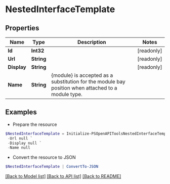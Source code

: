 # NestedInterfaceTemplate
## Properties

Name | Type | Description | Notes
------------ | ------------- | ------------- | -------------
**Id** | **Int32** |  | [readonly] 
**Url** | **String** |  | [readonly] 
**Display** | **String** |  | [readonly] 
**Name** | **String** | {module} is accepted as a substitution for the module bay position when attached to a module type. | 

## Examples

- Prepare the resource
```powershell
$NestedInterfaceTemplate = Initialize-PSOpenAPIToolsNestedInterfaceTemplate  -Id null `
 -Url null `
 -Display null `
 -Name null
```

- Convert the resource to JSON
```powershell
$NestedInterfaceTemplate | ConvertTo-JSON
```

[[Back to Model list]](../README.md#documentation-for-models) [[Back to API list]](../README.md#documentation-for-api-endpoints) [[Back to README]](../README.md)

